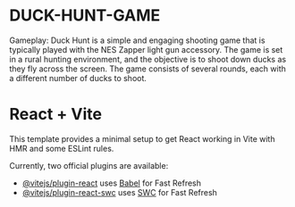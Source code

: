 # DUCK-HUNT-GAME

Gameplay:
Duck Hunt is a simple and engaging shooting game that is typically played with the NES Zapper light gun accessory. The game is set in a rural hunting environment, and the objective is to shoot down ducks as they fly across the screen. The game consists of several rounds, each with a different number of ducks to shoot.





# React + Vite

This template provides a minimal setup to get React working in Vite with HMR and some ESLint rules.

Currently, two official plugins are available:

- [@vitejs/plugin-react](https://github.com/vitejs/vite-plugin-react/blob/main/packages/plugin-react/README.md) uses [Babel](https://babeljs.io/) for Fast Refresh
- [@vitejs/plugin-react-swc](https://github.com/vitejs/vite-plugin-react-swc) uses [SWC](https://swc.rs/) for Fast Refresh
